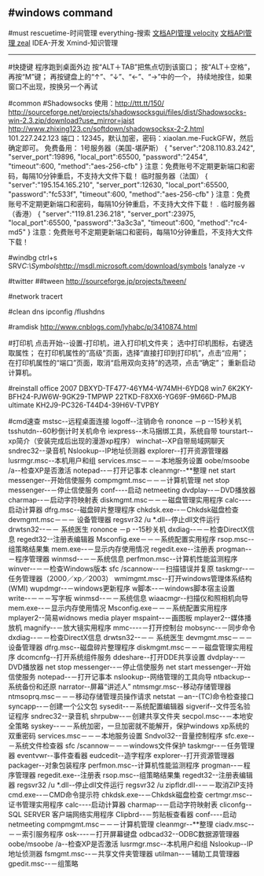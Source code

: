 #windows command
----
#must
rescuetime-时间管理
everything-搜索
[文档API管理 velocity](http://velocity.silverlakesoftware.com/)
[文档API管理 zeal](https://zealdocs.org/)
IDEA-开发
Xmind-知识管理



----

#快捷键
程序跑到桌面外边
按“ALT＋TAB”把焦点切到该窗口；
按“ALT＋空格”，再按“M”键；
再按键盘上的“↑”、“↓”、“←”、“→”中的一个，  持续地按住，如果窗口不出现，按换另一个再试



#common
#Shadowsocks
使用：http://ttt.tt/150/ 
http://sourceforge.net/projects/shadowsocksgui/files/dist/Shadowsocks-win-2.3.zip/download?use_mirror=jaist
http://www.zhixing123.cn/softdown/shadowsocksx-2-2.html
101.227.242.123
端口：12345，默认加密，密码：xiaolan.me-FuckGFW，然后确定即可。
免费备用：
1号服务器（美国-堪萨斯）
{
    "server":"208.110.83.242",
    "server_port":19896,
    "local_port":65500,
    "password":"2454",
    "timeout":600,
    "method":"aes-256-cfb"
}
注意：免费账号不定期更新端口和密码，每隔10分钟重启，不支持大文件下载！
临时服务器（法国）
{
    "server":"195.154.165.210",
    "server_port":12630,
    "local_port":65500,
    "password":"fc533f",
    "timeout":600,
    "method":"aes-256-cfb"
}
注意：免费账号不定期更新端口和密码，每隔10分钟重启，不支持大文件下载！
.
临时服务器（香港）
{
    "server":"119.81.236.218",
    "server_port":23975,
    "local_port":65500,
    "password":"3a3c3a",
    "timeout":600,
    "method":"rc4-md5"
}
注意：免费账号不定期更新端口和密码，每隔10分钟重启，不支持大文件下载！

#windbg
ctrl+s
SRV*C:\Symbols*http://msdl.microsoft.com/download/symbols
!analyze -v

#twitter
##tween
http://sourceforge.jp/projects/tween/

#network
tracert 

#clean dns 
ipconfig /flushdns

#ramdisk
http://www.cnblogs.com/lyhabc/p/3410874.html

#打印机
点击开始--设置-打印机，进入打印机文件夹； 
选中打印机图标，右键选取属性； 
在打印机属性的“高级”页面，选择“直接打印到打印机”，点击“应用”； 
在打印机属性的“端口”页面，取消“启用双向支持”的选项，点击“确定”； 
重新启动计算机。

#reinstall
office 2007 
DBXYD-TF477-46YM4-W74MH-6YDQ8
win7
6K2KY-BFH24-PJW6W-9GK29-TMPWP
22TKD-F8XX6-YG69F-9M66D-PMJB
ultimate
KH2J9-PC326-T44D4-39H6V-TVPBY


#cmd速查
mstsc--远程桌面连接 
logoff--注销命令 
rononce －p --15秒关机 
tsshutdn--60秒倒计时关机命令 
iexpress--木马捆绑工具，系统自带 
tourstart--xp简介（安装完成后出现的漫游xp程序） 
winchat--XP自带局域网聊天 
sndrec32--录音机 
Nslookup--IP地址侦测器 
explorer--打开资源管理器 
lusrmgr.msc--本机用户和组 
services.msc－－－本地服务设置 
oobe/msoobe /a--检查XP是否激活 
notepad--－打开记事本 
cleanmgr--**整理 
net start messenger--开始信使服务 
compmgmt.msc－－－计算机管理 
net stop messenger--－停止信使服务 
conf----启动 netmeeting 
dvdplay--－DVD播放器 
charmap--－启动字符映射表 
diskmgmt.msc－－－磁盘管理实用程序 
calc----启动计算器 
dfrg.msc--磁盘碎片整理程序 
chkdsk.exe--－Chkdsk磁盘检查 
devmgmt.msc－－－ 设备管理器 
regsvr32 /u *.dll--停止dll文件运行 
drwtsn32--－－ 系统医生 
rononce －p --15秒关机 
dxdiag--－－检查DirectX信息 
regedt32--注册表编辑器 
Msconfig.exe－－－系统配置实用程序 
rsop.msc--组策略结果集 
mem.exe--－显示内存使用情况 
regedit.exe--注册表 
progman--－程序管理器 
winmsd--－－系统信息 
perfmon.msc--计算机性能监测程序 
winver--－－检查Windows版本 
sfc /scannow--－扫描错误并复原 
taskmgr--－任务管理器（2000／xp／2003） 
wmimgmt.msc--打开windows管理体系结构(WMI) 
wupdmgr--－windows更新程序 
w脚本--－windows脚本宿主设置 
write--－－－写字板 
winmsd--－－系统信息 
wiaacmgr--扫描仪和照相机向导 
mem.exe--－显示内存使用情况 
Msconfig.exe－－－系统配置实用程序 
mplayer2--简易widnows media player 
mspaint--－画图板 
mplayer2--媒体播放机 
magnify--－放大镜实用程序 
mmc----－打开控制台 
mobsync--－同步命令 
dxdiag--－－检查DirectX信息 
drwtsn32--－－ 系统医生 
devmgmt.msc－－－ 设备管理器 
dfrg.msc--磁盘碎片整理程序 
diskmgmt.msc－－－磁盘管理实用程序 
dcomcnfg--打开系统组件服务 
ddeshare--打开DDE共享设置 
dvdplay--－DVD播放器 
net stop messenger--－停止信使服务 
net start messenger--开始信使服务 
notepad--－打开记事本 
nslookup--网络管理的工具向导 
ntbackup--系统备份和还原 
narrator--屏幕“讲述人” 
ntmsmgr.msc--移动存储管理器 
ntmsoprq.msc－－－移动存储管理员操作请求 
netstat －an--(TC)命令检查接口 
syncapp--－创建一个公文包 
sysedit--－系统配置编辑器 
sigverif--文件签名验证程序 
sndrec32--录音机 
shrpubw--－创建共享文件夹 
secpol.msc--－本地安全策略 
syskey--－－系统加密，一旦加密就不能解开，保护windows xp系统的双重密码 
services.msc－－－本地服务设置 
Sndvol32--音量控制程序 
sfc.exe--－系统文件检查器 
sfc /scannow－－－windows文件保护 
taskmgr--－任务管理器 
eventvwr--事件查看器 
eudcedit--造字程序 
explorer--打开资源管理器 
packager--对象包装程序 
perfmon.msc--计算机性能监测程序 
progman--－程序管理器 
regedit.exe--注册表 
rsop.msc--组策略结果集 
regedt32--注册表编辑器 
regsvr32 /u *.dll--停止dll文件运行 
regsvr32 /u zipfldr.dll--－－取消ZIP支持 
cmd.exe--－CMD命令提示符 
chkdsk.exe--－Chkdsk磁盘检查 
certmgr.msc--证书管理实用程序 
calc----启动计算器 
charmap--－启动字符映射表 
cliconfg--SQL SERVER 客户端网络实用程序 
Clipbrd--－剪贴板查看器 
conf----启动netmeeting 
compmgmt.msc－－－计算机管理 
cleanmgr--**整理 
ciadv.msc--－－索引服务程序 
osk----－打开屏幕键盘 
odbcad32--ODBC数据源管理器 
oobe/msoobe /a--检查XP是否激活 
lusrmgr.msc--本机用户和组 
Nslookup--IP地址侦测器 
fsmgmt.msc--－共享文件夹管理器 
utilman--－辅助工具管理器 
gpedit.msc--－组策略










